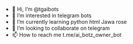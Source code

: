 - 👋 Hi, I’m @tgaibots
- 👀 I’m interested in telegram bots
- 🌱 I’m currently learning python html Jawa rose
- 💞️ I’m looking to collaborate on telegram
- 📫 How to reach me t.me/ai_botz_owner_bot

<!---
tgaibots/tgaibots is a ✨ special ✨ repository because its `README.md` (this file) appears on your GitHub profile.
You can click the Preview link to take a look at your changes.
--->
